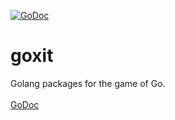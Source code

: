[![GoDoc](https://godoc.org/github.com/gosharplite/goxit/pkg/hash?status.svg)](https://godoc.org/github.com/gosharplite/goxit/pkg/hash)

# goxit
Golang packages for the game of Go.<br>
<br>
[GoDoc](https://godoc.org/github.com/gosharplite/goxit)
